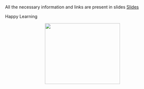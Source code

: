 All the necessary information and links are present in slides [Slides](https://docs.google.com/presentation/d/1Qri7IV5jV-jcB_ptjXq_DK3dofkA400G_LuEmyBvbC4/edit#slide=id.ge753919b9b_1_4)

Happy Learning 
<p align="center">
 <img  width="245" height="200" src="https://github.com/Robotics-Club-IIT-BHU/Robotics-Club-x-NTU-MAERC-collab/blob/main/Day_3/Robot%20Control/Learning.jpeg"><br>
</p>
